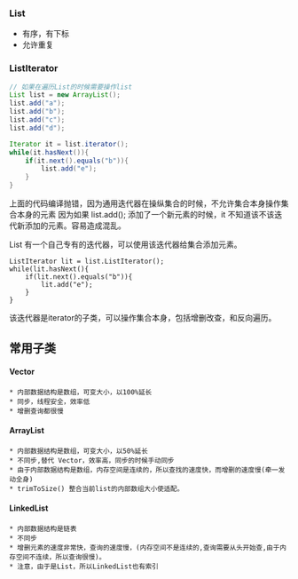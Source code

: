 ### List
* 有序，有下标
* 允许重复

### ListIterator
```java
// 如果在遍历List的时候需要操作list
List list = new ArrayList();
list.add("a");
list.add("b");
list.add("c");
list.add("d");

Iterator it = list.iterator();
while(it.hasNext()){
	if(it.next().equals("b")){
		list.add("e");
	}
}
```

上面的代码编译抛错，因为通用迭代器在操纵集合的时候，不允许集合本身操作集合本身的元素
因为如果 list.add(); 添加了一个新元素的时候，it 不知道该不该迭代新添加的元素。容易造成混乱。

List 有一个自己专有的迭代器，可以使用该迭代器给集合添加元素。
```
ListIterator lit = list.ListIterator();
while(lit.hasNext(){
	if(lit.next().equals("b")){
		lit.add("e");
	}
}
```
该迭代器是iterator的子类，可以操作集合本身，包括增删改查，和反向遍历。


## 常用子类

#### Vector 
	* 内部数据结构是数组，可变大小，以100%延长
	* 同步，线程安全，效率低
	* 增删查询都很慢
#### ArrayList 
	* 内部数据结构是数组，可变大小，以50%延长
	* 不同步,替代 Vector，效率高，同步的时候手动同步
	* 由于内部数据结构是数组，内存空间是连续的，所以查找的速度快，而增删的速度慢(牵一发动全身)
	* trimToSize() 整合当前list的内部数组大小使适配。
#### LinkedList
	* 内部数据结构是链表
	* 不同步
	* 增删元素的速度非常快，查询的速度慢，(内存空间不是连续的,查询需要从头开始查,由于内存空间不连续，所以查询很慢)。
	* 注意，由于是List，所以LinkedList也有索引
